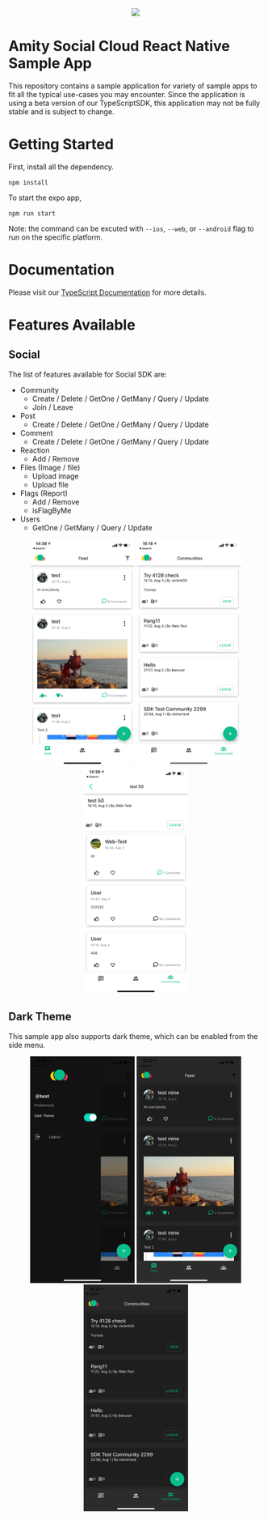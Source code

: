 <p align="center">
  <img src="https://user-images.githubusercontent.com/79140856/112093672-76f09680-8bcc-11eb-9f20-66157948a2fb.png" />
</p>

# Amity Social Cloud React Native Sample App

This repository contains a sample application for variety of sample apps to fit all the typical use-cases you may encounter. Since the application is using a beta version of our TypeScriptSDK, this application may not be fully stable and is subject to change.

# Getting Started
First, install all the dependency.
```
npm install
```
To start the expo app,
```
npm run start
```
Note: the command can be excuted with `--ios`, `--web`, or `--android` flag to run on the specific platform.

# Documentation
Please visit our [TypeScript Documentation](https://app.gitbook.com/@eko/s/typescript-sdk-beta/) for more details.

# Features Available
## Social

The list of features available for Social SDK are:
- Community
    - Create / Delete / GetOne / GetMany / Query / Update
    - Join / Leave
- Post
    - Create / Delete / GetOne / GetMany / Query / Update
- Comment
    - Create / Delete / GetOne / GetMany / Query / Update
- Reaction
    - Add / Remove
- Files (Image / file)
    - Upload image
    - Upload file
- Flags (Report)
    - Add / Remove
    - isFlagByMe
- Users
    - GetOne / GetMany / Query / Update

<p align="center">
  <img src="./screenshots/user-feed.png" width="207" height="448">
  <img src="./screenshots/community-list.png" width="207" height="448">
  <img src="./screenshots/community-feed.png" width="207" height="448">
</p>

## Dark Theme
This sample app also supports dark theme, which can be enabled from the side menu.
<p align="center">
  <img src="./screenshots/dark-theme.png" width="207" height="448">
  <img src="./screenshots/dark-user-feed.png" width="207" height="448">
  <img src="./screenshots/dark-community-list.png" width="207" height="448">
</p>